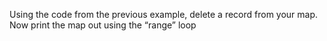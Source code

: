 Using the code from the previous example, delete a record from your map. Now print the map
out using the “range” loop